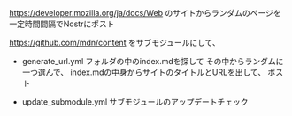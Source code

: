 
https://developer.mozilla.org/ja/docs/Web のサイトからランダムのページを一定時間間隔でNostrにポスト

https://github.com/mdn/content をサブモジュールにして、

- generate_url.yml
  フォルダの中のindex.mdを探して
  その中からランダムに一つ選んで、
  index.mdの中身からサイトのタイトルとURLを出して、
  ポスト

- update_submodule.yml
  サブモジュールのアップデートチェック
